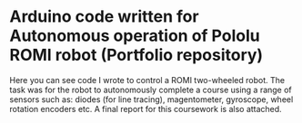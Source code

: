 # Arduino code written for Autonomous operation of Pololu ROMI robot (Portfolio repository)
Here you can see code I wrote to control a ROMI two-wheeled robot. The task was for the robot to autonomously complete a course using a range of sensors such as: diodes (for line tracing), magentometer, gyroscope, wheel rotation encoders etc.
A final report for this coursework is also attached.
